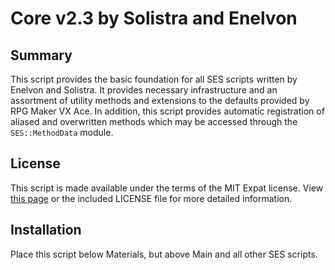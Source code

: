 
Core v2.3 by Solistra and Enelvon
=============================================================================

Summary
-----------------------------------------------------------------------------
  This script provides the basic foundation for all SES scripts written by
Enelvon and Solistra. It provides necessary infrastructure and an assortment
of utility methods and extensions to the defaults provided by RPG Maker VX
Ace. In addition, this script provides automatic registration of aliased and
overwritten methods which may be accessed through the `SES::MethodData`
module.

License
-----------------------------------------------------------------------------
  This script is made available under the terms of the MIT Expat license.
View [this page](http://sesvxace.wordpress.com/license/)  or the included
LICENSE file for more detailed information.

Installation
-----------------------------------------------------------------------------
  Place this script below Materials, but above Main and all other SES
scripts.

